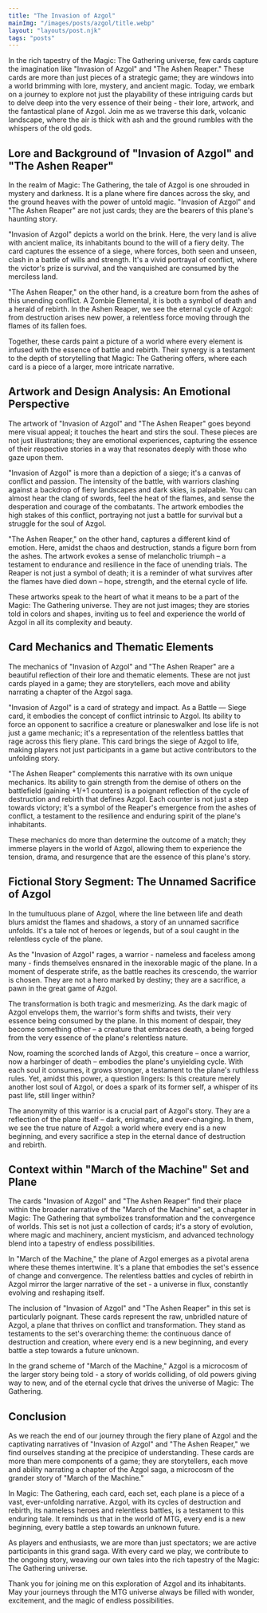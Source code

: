 ```yaml
---
title: "The Invasion of Azgol"
mainImg: "/images/posts/azgol/title.webp"
layout: "layouts/post.njk"
tags: "posts"
---
```


In the rich tapestry of the Magic: The Gathering universe, few cards capture the imagination like "Invasion of Azgol" and "The Ashen Reaper." These cards are more than just pieces of a strategic game; they are windows into a world brimming with lore, mystery, and ancient magic. Today, we embark on a journey to explore not just the playability of these intriguing cards but to delve deep into the very essence of their being - their lore, artwork, and the fantastical plane of Azgol. Join me as we traverse this dark, volcanic landscape, where the air is thick with ash and the ground rumbles with the whispers of the old gods.

## Lore and Background of "Invasion of Azgol" and "The Ashen Reaper"

In the realm of Magic: The Gathering, the tale of Azgol is one shrouded in mystery and darkness. It is a plane where fire dances across the sky, and the ground heaves with the power of untold magic. "Invasion of Azgol" and "The Ashen Reaper" are not just cards; they are the bearers of this plane's haunting story.

"Invasion of Azgol" depicts a world on the brink. Here, the very land is alive with ancient malice, its inhabitants bound to the will of a fiery deity. The card captures the essence of a siege, where forces, both seen and unseen, clash in a battle of wills and strength. It's a vivid portrayal of conflict, where the victor's prize is survival, and the vanquished are consumed by the merciless land.

"The Ashen Reaper," on the other hand, is a creature born from the ashes of this unending conflict. A Zombie Elemental, it is both a symbol of death and a herald of rebirth. In the Ashen Reaper, we see the eternal cycle of Azgol: from destruction arises new power, a relentless force moving through the flames of its fallen foes.

Together, these cards paint a picture of a world where every element is infused with the essence of battle and rebirth. Their synergy is a testament to the depth of storytelling that Magic: The Gathering offers, where each card is a piece of a larger, more intricate narrative.

## Artwork and Design Analysis: An Emotional Perspective

The artwork of "Invasion of Azgol" and "The Ashen Reaper" goes beyond mere visual appeal; it touches the heart and stirs the soul. These pieces are not just illustrations; they are emotional experiences, capturing the essence of their respective stories in a way that resonates deeply with those who gaze upon them.

"Invasion of Azgol" is more than a depiction of a siege; it's a canvas of conflict and passion. The intensity of the battle, with warriors clashing against a backdrop of fiery landscapes and dark skies, is palpable. You can almost hear the clang of swords, feel the heat of the flames, and sense the desperation and courage of the combatants. The artwork embodies the high stakes of this conflict, portraying not just a battle for survival but a struggle for the soul of Azgol.

"The Ashen Reaper," on the other hand, captures a different kind of emotion. Here, amidst the chaos and destruction, stands a figure born from the ashes. The artwork evokes a sense of melancholic triumph – a testament to endurance and resilience in the face of unending trials. The Reaper is not just a symbol of death; it is a reminder of what survives after the flames have died down – hope, strength, and the eternal cycle of life.

These artworks speak to the heart of what it means to be a part of the Magic: The Gathering universe. They are not just images; they are stories told in colors and shapes, inviting us to feel and experience the world of Azgol in all its complexity and beauty.

## Card Mechanics and Thematic Elements

The mechanics of "Invasion of Azgol" and "The Ashen Reaper" are a beautiful reflection of their lore and thematic elements. These are not just cards played in a game; they are storytellers, each move and ability narrating a chapter of the Azgol saga.

"Invasion of Azgol" is a card of strategy and impact. As a Battle — Siege card, it embodies the concept of conflict intrinsic to Azgol. Its ability to force an opponent to sacrifice a creature or planeswalker and lose life is not just a game mechanic; it's a representation of the relentless battles that rage across this fiery plane. This card brings the siege of Azgol to life, making players not just participants in a game but active contributors to the unfolding story.

"The Ashen Reaper" complements this narrative with its own unique mechanics. Its ability to gain strength from the demise of others on the battlefield (gaining +1/+1 counters) is a poignant reflection of the cycle of destruction and rebirth that defines Azgol. Each counter is not just a step towards victory; it's a symbol of the Reaper's emergence from the ashes of conflict, a testament to the resilience and enduring spirit of the plane's inhabitants.

These mechanics do more than determine the outcome of a match; they immerse players in the world of Azgol, allowing them to experience the tension, drama, and resurgence that are the essence of this plane's story.

## Fictional Story Segment: The Unnamed Sacrifice of Azgol

In the tumultuous plane of Azgol, where the line between life and death blurs amidst the flames and shadows, a story of an unnamed sacrifice unfolds. It's a tale not of heroes or legends, but of a soul caught in the relentless cycle of the plane.

As the "Invasion of Azgol" rages, a warrior - nameless and faceless among many - finds themselves ensnared in the inexorable magic of the plane. In a moment of desperate strife, as the battle reaches its crescendo, the warrior is chosen. They are not a hero marked by destiny; they are a sacrifice, a pawn in the great game of Azgol.

The transformation is both tragic and mesmerizing. As the dark magic of Azgol envelops them, the warrior's form shifts and twists, their very essence being consumed by the plane. In this moment of despair, they become something other – a creature that embraces death, a being forged from the very essence of the plane's relentless nature.

Now, roaming the scorched lands of Azgol, this creature – once a warrior, now a harbinger of death – embodies the plane's unyielding cycle. With each soul it consumes, it grows stronger, a testament to the plane's ruthless rules. Yet, amidst this power, a question lingers: Is this creature merely another lost soul of Azgol, or does a spark of its former self, a whisper of its past life, still linger within?

The anonymity of this warrior is a crucial part of Azgol's story. They are a reflection of the plane itself – dark, enigmatic, and ever-changing. In them, we see the true nature of Azgol: a world where every end is a new beginning, and every sacrifice a step in the eternal dance of destruction and rebirth.

## Context within "March of the Machine" Set and Plane

The cards "Invasion of Azgol" and "The Ashen Reaper" find their place within the broader narrative of the "March of the Machine" set, a chapter in Magic: The Gathering that symbolizes transformation and the convergence of worlds. This set is not just a collection of cards; it's a story of evolution, where magic and machinery, ancient mysticism, and advanced technology blend into a tapestry of endless possibilities.


In "March of the Machine," the plane of Azgol emerges as a pivotal arena where these themes intertwine. It's a plane that embodies the set's essence of change and convergence. The relentless battles and cycles of rebirth in Azgol mirror the larger narrative of the set - a universe in flux, constantly evolving and reshaping itself.

The inclusion of "Invasion of Azgol" and "The Ashen Reaper" in this set is particularly poignant. These cards represent the raw, unbridled nature of Azgol, a plane that thrives on conflict and transformation. They stand as testaments to the set's overarching theme: the continuous dance of destruction and creation, where every end is a new beginning, and every battle a step towards a future unknown.

In the grand scheme of "March of the Machine," Azgol is a microcosm of the larger story being told - a story of worlds colliding, of old powers giving way to new, and of the eternal cycle that drives the universe of Magic: The Gathering.

## Conclusion

As we reach the end of our journey through the fiery plane of Azgol and the captivating narratives of "Invasion of Azgol" and "The Ashen Reaper," we find ourselves standing at the precipice of understanding. These cards are more than mere components of a game; they are storytellers, each move and ability narrating a chapter of the Azgol saga, a microcosm of the grander story of "March of the Machine."

In Magic: The Gathering, each card, each set, each plane is a piece of a vast, ever-unfolding narrative. Azgol, with its cycles of destruction and rebirth, its nameless heroes and relentless battles, is a testament to this enduring tale. It reminds us that in the world of MTG, every end is a new beginning, every battle a step towards an unknown future.

As players and enthusiasts, we are more than just spectators; we are active participants in this grand saga. With every card we play, we contribute to the ongoing story, weaving our own tales into the rich tapestry of the Magic: The Gathering universe.

Thank you for joining me on this exploration of Azgol and its inhabitants. May your journeys through the MTG universe always be filled with wonder, excitement, and the magic of endless possibilities.